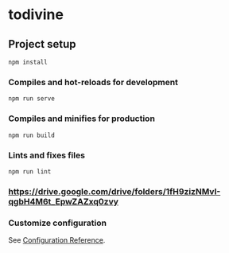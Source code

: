 # todivine

## Project setup
```
npm install
```

### Compiles and hot-reloads for development
```
npm run serve
```

### Compiles and minifies for production
```
npm run build
```

### Lints and fixes files
```
npm run lint
```

### https://drive.google.com/drive/folders/1fH9zizNMvI-qgbH4M6t_EpwZAZxq0zvy

### Customize configuration
See [Configuration Reference](https://cli.vuejs.org/config/).
